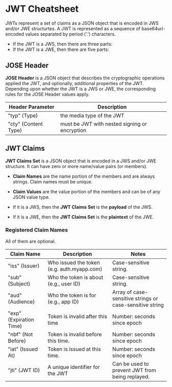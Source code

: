 # JWT Cheatsheet

JWTs represent a set of claims as a JSON object that is encoded in JWS and/or JWE structurtes.
A JWT is represented as a sequence of base64url-encoded values separated by period ('.') characters.

-   If the JWT is a JWS, then there are three parts:
-   If the JWT is a JWE, then there are five parts:

## JOSE Header

**JOSE Header** is a JSON object that describes the cryptographic operations applied the JWT, and optionally, additional properties of the JWT.
Depending upon whether the JWT is a JWS or JWE, the corresponding rules for the JOSE Header values apply.

| Header Parameter     | Description                                   |
| -------------------- | --------------------------------------------- |
| "typ" (Type)         | the media type of the JWT                     |
| "cty" (Content Type) | must be JWT with nested signing or encryption |

## JWT Claims

**JWT Claims Set** is a JSON object that is encoded in a JWS and/or JWE structure.
It can have zero or more name/value pairs (or members).

-   **Claim Names** are the name portion of the members and are always strings. Claim names must be unique.
-   **Claim Values** are the value portion of the members and can be of any JSON value type.

-   If it is a JWS, then the **JWT Claims Set** is the **payload** of the JWS.
-   If it is a JWE, then the **JWT Claims Set** is the **plaintext** of the JWE.

### Registered Claim Names

All of them are optional.

| Claim Name              | Description                                | Notes                                                    |
| ----------------------- | ------------------------------------------ | -------------------------------------------------------- |
| "iss" (Issuer)          | Who issued the token (e.g. auth.myapp.com) | Case-sensitive string.                                   |
| "sub" (Subject)         | Who the token is about (e.g., user ID)     | Case-sensitive string.                                   |
| "aud" (Audience)        | Who the token is for (e.g., app ID)        | Array of case-sensitive strings or case-sensitive string |
| "exp" (Expiration Time) | Token is invalid after this time           | Number: seconds since epoch                              |
| "nbf" (Not Before)      | Token is invalid before this time.         | Number: seconds since epoch                              |
| "iat" (Issued At)       | Token is issued at this time.              | Number: seconds since epoch                              |
| "jti" (JWT ID)          | A unique identifier for the JWT            | Can be used to prevent JWT from being replayed.          |
